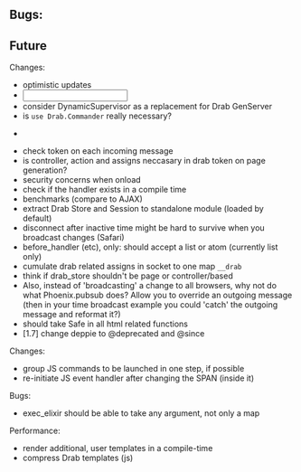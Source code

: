
## Bugs:

## Future
Changes:
* optimistic updates
* <input drab="focus:input_focus(42) blur:input_blur()" />
* consider DynamicSupervisor as a replacement for Drab GenServer
* is `use Drab.Commander` really necessary?
* <p drab-commander>
* check token on each incoming message
* is controller, action and assigns neccasary in drab token on page generation?
* security concerns when onload
* check if the handler exists in a compile time
* benchmarks (compare to AJAX)
* extract Drab Store and Session to standalone module (loaded by default)
* disconnect after inactive time might be hard to survive when you broadcast changes (Safari)
* before_handler (etc), only: should accept a list or atom (currently list only)
* cumulate drab related assigns in socket to one map `__drab`
* think if drab_store shouldn't be page or controller/based
* Also, instead of 'broadcasting' a change to all browsers, why not do what Phoenix.pubsub does? Allow you to override an outgoing message (then in your time broadcast example you could 'catch' the outgoing message and reformat it?)
* should take Safe in all html related functions
* [1.7] change deppie to @deprecated and @since

Changes:
* group JS commands to be launched in one step, if possible
* re-initiate JS event handler after changing the SPAN (inside it)

Bugs:
* exec_elixir should be able to take any argument, not only a map

Performance:
* render additional, user templates in a compile-time
* compress Drab templates (js)

